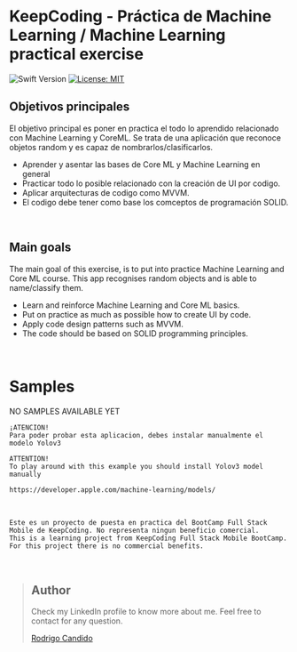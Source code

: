 # KeepCoding -  Práctica de Machine Learning / Machine Learning practical exercise
![Swift Version](https://img.shields.io/badge/Swift-5.3-F16D39.svg?style=flat)
[![License: MIT](https://img.shields.io/badge/License-MIT-yellow.svg)](https://opensource.org/licenses/MIT)


## Objetivos principales

El objetivo principal es poner en practica el todo lo aprendido relacionado con Machine Learning y CoreML.
Se trata de una aplicación que reconoce objetos random y es capaz de nombrarlos/clasificarlos.

- Aprender y asentar las bases de Core ML y Machine Learning en general
- Practicar todo lo posible relacionado con la creación de UI por codigo.
- Aplicar  arquitecturas de codigo como MVVM.
- El codigo debe tener como base los comceptos de programación SOLID.
<br />



## Main goals

The main goal of this exercise, is to put into practice Machine Learning and Core ML course.
This app recognises random objects and is able to name/classify them.

- Learn and reinforce Machine Learning and Core ML basics.
- Put on practice as much as possible how to create UI by code. 
- Apply code design patterns such as MVVM.
- The code should be based on SOLID programming principles.

<br />




# Samples
NO SAMPLES AVAILABLE YET

```
¡ATENCION!
Para poder probar esta aplicacion, debes instalar manualmente el modelo Yolov3

ATTENTION!
To play around with this example you should install Yolov3 model manually

https://developer.apple.com/machine-learning/models/

```

<br />

```
Este es un proyecto de puesta en practica del BootCamp Full Stack Mobile de KeepCoding. No representa ningun beneficio comercial.
This is a learning project from KeepCoding Full Stack Mobile BootCamp. For this project there is no commercial benefits.
```

<br />

> ## Author
>Check my LinkedIn profile to know more about me. Feel free to contact for any question. 
>
>[Rodrigo Candido](www.linkedin.com/in/rodricandido)
